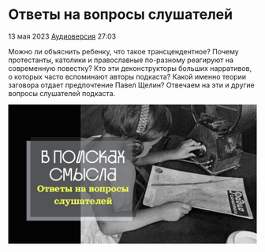 # Ответы на вопросы слушателей

13 мая 2023 [Аудиоверсия](https://paradoks-pinkera-pilotnyy-vypusk.simplecast.com/episodes/otvety) 27:03

Можно ли объяснить ребенку, что такое трансцендентное?
Почему протестанты, католики и православные по-разному реагируют на современную повестку?
Кто эти деконструкторы больших нарративов, о которых часто вспоминают авторы подкаста?
Какой именно теории заговора отдает предпочтение Павел Щелин?
Отвечаем на эти и другие вопросы слушателей подкаста.

![Ответы на вопросы слушателей](otvety.jpg)
